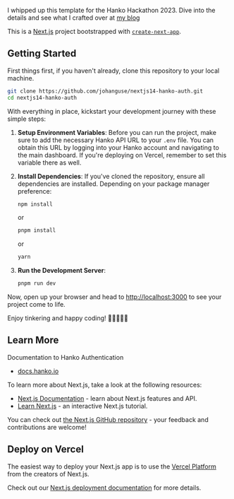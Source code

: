 I whipped up this template for the Hanko Hackathon 2023. Dive into the details and see what I crafted over at [my blog](https://johanguse.dev/blog/hanko-auth-hackathon)

This is a [Next.js](https://nextjs.org/) project bootstrapped with [`create-next-app`](https://github.com/vercel/next.js/tree/canary/packages/create-next-app).

## Getting Started

First things first, if you haven't already, clone this repository to your local machine.

```bash
git clone https://github.com/johanguse/nextjs14-hanko-auth.git
cd nextjs14-hanko-auth
```
With everything in place, kickstart your development journey with these simple steps:


1. **Setup Environment Variables**: Before you can run the project, make sure to add the necessary Hanko API URL to your `.env` file. You can obtain this URL by logging into your Hanko account and navigating to the main dashboard. If you're deploying on Vercel, remember to set this variable there as well.

2. **Install Dependencies**: If you've cloned the repository, ensure all dependencies are installed. Depending on your package manager preference:
    ```bash
    npm install
    ```
    or 
    ```bash
    pnpm install
    ```
    or 
    ```bash
    yarn
    ```

3. **Run the Development Server**:
    ```bash
    pnpm run dev
    ```

Now, open up your browser and head to [http://localhost:3000](http://localhost:3000) to see your project come to life. 

Enjoy tinkering and happy coding! 🎉👩‍💻👨‍💻


## Learn More

Documentation to Hanko Authentication

 - [docs.hanko.io](https://docs.hanko.io/introduction)

To learn more about Next.js, take a look at the following resources:

- [Next.js Documentation](https://nextjs.org/docs) - learn about Next.js features and API.
- [Learn Next.js](https://nextjs.org/learn) - an interactive Next.js tutorial.

You can check out [the Next.js GitHub repository](https://github.com/vercel/next.js/) - your feedback and contributions are welcome!

## Deploy on Vercel

The easiest way to deploy your Next.js app is to use the [Vercel Platform](https://vercel.com/new?utm_medium=default-template&filter=next.js&utm_source=create-next-app&utm_campaign=create-next-app-readme) from the creators of Next.js.

Check out our [Next.js deployment documentation](https://nextjs.org/docs/deployment) for more details.
